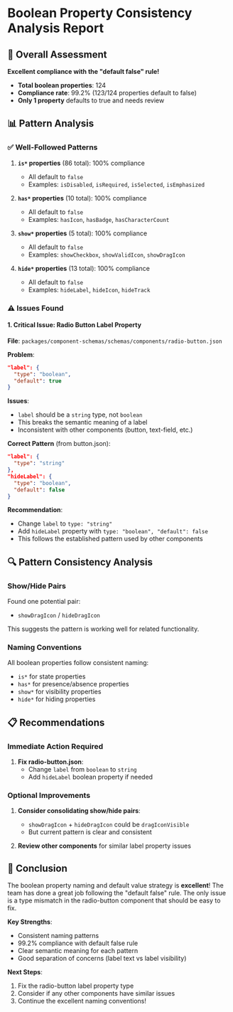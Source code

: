 # Boolean Property Consistency Analysis Report

## 🎯 Overall Assessment

**Excellent compliance with the "default false" rule!**

- **Total boolean properties**: 124
- **Compliance rate**: 99.2% (123/124 properties default to false)
- **Only 1 property** defaults to true and needs review

## 📊 Pattern Analysis

### ✅ Well-Followed Patterns

1. **`is*` properties** (86 total): 100% compliance
   - All default to `false`
   - Examples: `isDisabled`, `isRequired`, `isSelected`, `isEmphasized`

2. **`has*` properties** (10 total): 100% compliance
   - All default to `false`
   - Examples: `hasIcon`, `hasBadge`, `hasCharacterCount`

3. **`show*` properties** (5 total): 100% compliance
   - All default to `false`
   - Examples: `showCheckbox`, `showValidIcon`, `showDragIcon`

4. **`hide*` properties** (13 total): 100% compliance
   - All default to `false`
   - Examples: `hideLabel`, `hideIcon`, `hideTrack`

### ⚠️ Issues Found

#### 1. **Critical Issue**: Radio Button Label Property

**File**: `packages/component-schemas/schemas/components/radio-button.json`

**Problem**:

```json
"label": {
  "type": "boolean",
  "default": true
}
```

**Issues**:

- `label` should be a `string` type, not `boolean`
- This breaks the semantic meaning of a label
- Inconsistent with other components (button, text-field, etc.)

**Correct Pattern** (from button.json):

```json
"label": {
  "type": "string"
},
"hideLabel": {
  "type": "boolean",
  "default": false
}
```

**Recommendation**:

- Change `label` to `type: "string"`
- Add `hideLabel` property with `type: "boolean", "default": false`
- This follows the established pattern used by other components

## 🔍 Pattern Consistency Analysis

### Show/Hide Pairs

Found one potential pair:

- `showDragIcon` / `hideDragIcon`

This suggests the pattern is working well for related functionality.

### Naming Conventions

All boolean properties follow consistent naming:

- `is*` for state properties
- `has*` for presence/absence properties
- `show*` for visibility properties
- `hide*` for hiding properties

## 📋 Recommendations

### Immediate Action Required

1. **Fix radio-button.json**:
   - Change `label` from `boolean` to `string`
   - Add `hideLabel` boolean property if needed

### Optional Improvements

1. **Consider consolidating show/hide pairs**:
   - `showDragIcon` + `hideDragIcon` could be `dragIconVisible`
   - But current pattern is clear and consistent

2. **Review other components** for similar label property issues

## 🎉 Conclusion

The boolean property naming and default value strategy is **excellent**! The team has done a great job following the "default false" rule. The only issue is a type mismatch in the radio-button component that should be easy to fix.

**Key Strengths**:

- Consistent naming patterns
- 99.2% compliance with default false rule
- Clear semantic meaning for each pattern
- Good separation of concerns (label text vs label visibility)

**Next Steps**:

1. Fix the radio-button label property type
2. Consider if any other components have similar issues
3. Continue the excellent naming conventions!

